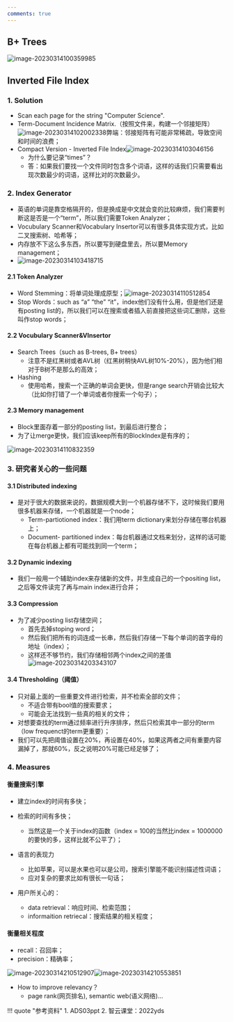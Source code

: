 ```yaml
---
comments: true
---
```

## B+ Trees

![image-20230314100359985](../img/3.13/image-20230314100359985.png)

## Inverted File Index

### 1. Solution

- Scan each page for the string "Computer Science".
- Term-Document Incidence Matrix.（按照文件来，构建一个邻接矩阵）![image-20230314102002338](../img/3.13/image-20230314102002338.png)弊端：邻接矩阵有可能非常稀疏，导致空间和时间的浪费；
- Compact Version - Inverted File Index![image-20230314103046156](../img/3.13/image-20230314103046156.png)
  - 为什么要记录“times”？
  - 答：如果我们要找一个文件同时包含多个词语，这样的话我们只需要看出现次数最少的词语，这样比对的次数最少。

### 2. Index Generator

- 英语的单词是靠空格隔开的，但是换成是中文就会变的比较麻烦，我们需要判断这是否是一个“term”，所以我们需要Token Analyzer；
- Vocubulary Scanner和Vocabulary Insertor可以有很多具体实现方式，比如二叉搜索树、哈希等；
- 内存放不下这么多东西，所以要写到硬盘里去，所以要Memory management；
- ![image-20230314103418715](../img/3.13/image-20230314103418715.png)

#### 2.1 Token Analyzer

- Word Stemming：将单词处理成原型；![image-20230314110512854](../img/3.13/image-20230314110512854.png)
- Stop Words：such as “a” “the” “it”，index他们没有什么用，但是他们还是有posting list的，所以我们可以在搜索或者插入前直接把这些词汇删除，这些叫作stop words；

#### 2.2 Vocubulary Scanner&VInsertor

- Search Trees（such as B-trees, B+ trees）
  - 注意不是红黑树或者AVL树（红黑树稍快AVL树10%-20%），因为他们相对于B树不是那么的高效；
- Hashing
  - 使用哈希，搜索一个正确的单词会更快，但是range search开销会比较大（比如你打错了一个单词或者你搜索一个句子）；

#### 2.3 Memory management

- Block里面存着一部分的posting list，到最后进行整合；
- 为了让merge更快，我们应该keep所有的BlockIndex是有序的；

![image-20230314110832359](../img/3.13/image-20230314110832359.png)

### 3. 研究者关心的一些问题
#### 3.1 Distributed indexing

- 是对于很大的数据来说的，数据规模大到一个机器存储不下，这时候我们要用很多机器来存储，一个机器就是一个node；
  - Term-partiotioned index：我们用term dictionary来划分存储在哪台机器上；
  - Document- partitioned index：每台机器通过文档来划分，这样的话可能在每台机器上都有可能找到同一个term；

#### 3.2 Dynamic indexing

- 我们一般用一个辅助index来存储新的文件，并生成自己的一个positing list，之后等文件读完了再与main index进行合并；

#### 3.3 Compression

- 为了减少posting list存储空间；
  - 首先去掉stoping word；
  - 然后我们把所有的词连成一长串，然后我们存储一下每个单词的首字母的地址（index）；
  - 这样还不够节约，我们存储相邻两个index之间的差值![image-20230314203343107](../img/3.13/image-20230314203343107.png)

#### 3.4 Thresholding（阈值）

- 只对最上面的一些重要文件进行检索，并不检索全部的文件；
  - 不适合带有bool值的搜索要求；
  - 可能会无法找到一些真的相关的文件；
- 对想要查找的term通过频率进行升序排序，然后只检索其中一部分的term（low frequenct的term更重要）；
- 我们可以先把阈值设置在20%，再设置在40%，如果这两者之间有重要内容漏掉了，那就60%，反之说明20%可能已经足够了；

### 4. Measures
#### 衡量搜索引擎
- 建立index的时间有多快；
- 检索的时间有多快；
  - 当然这是一个关于index的函数（index = 100的当然比index = 1000000的要快的多，这样比就不公平了）；
- 语言的表现力
  - 比如苹果，可以是水果也可以是公司，搜索引擎能不能识别描述性词语；
  - 应对复杂的要求比如有很长一句话；

- 用户所关心的：
  - data retrieval：响应时间、检索范围；
  - informaition retriecal：搜索结果的相关程度； 

#### 衡量相关程度

- recall：召回率；
- precision：精确率；

![image-20230314210512907](../img/3.13/image-20230314210512907.png)![image-20230314210553851](../img/3.13/image-20230314210553851.png)

- How to improve relevancy？
  - page rank(网页排名), semantic web(语义网络)…

!!! quote "参考资料"
    1. ADS03ppt
    2. 智云课堂：2022yds
